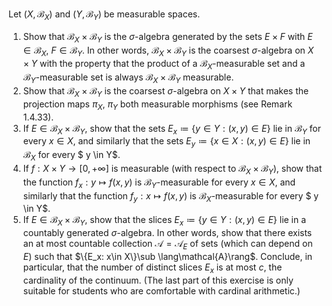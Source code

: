 Let $(X,\mathcal{B} _X)$ and $(Y,\mathcal{B} _Y)$ be measurable spaces.
1. Show that $\mathcal{B} _X \times \mathcal{B} _Y$ is the $\sigma$-algebra generated by the sets $E \times F$ with $E \in \mathcal{B} _X$, $F\in \mathcal{B} _Y$. In other words, $\mathcal{B} _X \times \mathcal{B} _Y$ is the coarsest $\sigma$-algebra on $X \times Y$ with the property that the product of a $\mathcal{B} _X$-measurable set and a $\mathcal{B} _Y$-measurable set is always $\mathcal{B} _X \times \mathcal{B} _Y$ measurable.
2. Show that $\mathcal{B} _X \times \mathcal{B} _Y$ is the coarsest $\sigma$-algebra on $X \times Y$ that makes the projection maps $\pi_X$, $\pi_Y$ both measurable morphisms (see Remark 1.4.33).
3. If $E \in \mathcal{B} _X \times \mathcal{B} _Y$, show that the sets $E_x \coloneqq \{y \in Y: (x,y) \in E\}$ lie in $\mathcal{B} _Y$ for every $x\in X$, and similarly that the sets $E_y \coloneqq \{x \in X: (x,y) \in E\}$ lie in $\mathcal{B} _X$ for every $ y \in Y$.
4. If $f: X \times Y \to [0,+\infty]$ is measurable (with respect to $\mathcal{B} _X \times \mathcal{B} _Y$), show that the function $f_x : y \mapsto f(x,y)$ is $\mathcal{B} _Y$-measurable for every $x\in X$, and similarly that the function $f_y : x \mapsto f(x,y)$ is $\mathcal{B} _X$-measurable for every $ y \in Y$.
5. If $E \in \mathcal{B} _X \times \mathcal{B} _Y$, show that the slices $E_x \coloneqq \{y\in Y: (x,y)\in E\}$ lie in a countably generated $\sigma$-algebra. In other words, show that there exists an at most countable collection $\mathcal{A}=\mathcal{A} _E$ of sets (which can depend on $E$) such that $\{E_x: x\in X\}\sub \lang\mathcal{A}\rang$. Conclude, in particular, that the number of distinct slices $E_x$ is at most $c$, the cardinality of the continuum. (The last part of this exercise is only suitable for students who are comfortable with cardinal arithmetic.)